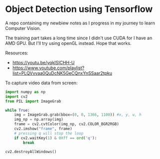 # Object Detection using Tensorflow

A repo containing my newbiew notes as I progress in my journey to learn Computer Vision.

The training part takes a long time since I didn't use CUDA for I have an AMD GPU. But I'll try using openGL instead. Hope that works.

Resources:
- https://youtu.be/yqkISICHH-U
- https://www.youtube.com/playlist?list=PLQVvvaa0QuDcNK5GeCQnxYnSSaar2tpku


To capture video data from screen:
```python
import numpy as np
import cv2
from PIL import ImageGrab

while True:
    img = ImageGrab.grab(bbox=(0, 0, 1366, 1100)) #x, y, w, h
    img_np = np.array(img)
    frame = cv2.cvtColor(img_np, cv2.COLOR_BGR2RGB)
    cv2.imshow("frame", frame)
    # pressing q will stop the loop
    if cv2.waitKey(1) & 0Xff == ord('q'):
        break
    
cv2.destroyAllWindows()
```
